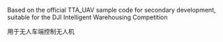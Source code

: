 Based on the official TTA_UAV sample code for secondary development, suitable for the DJI Intelligent Warehousing Competition 


用于无人车端控制无人机
